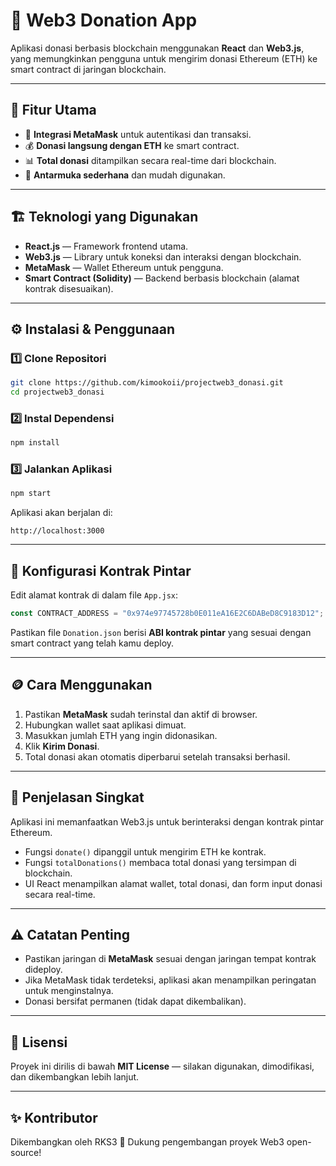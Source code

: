 # 💸 Web3 Donation App

Aplikasi donasi berbasis blockchain menggunakan **React** dan **Web3.js**, yang memungkinkan pengguna untuk mengirim donasi Ethereum (ETH) ke smart contract di jaringan blockchain.

---

## 🚀 Fitur Utama
- 🔗 **Integrasi MetaMask** untuk autentikasi dan transaksi.
- 💰 **Donasi langsung dengan ETH** ke smart contract.
- 📊 **Total donasi** ditampilkan secara real-time dari blockchain.
- 🧭 **Antarmuka sederhana** dan mudah digunakan.

---

## 🏗️ Teknologi yang Digunakan
- **React.js** — Framework frontend utama.
- **Web3.js** — Library untuk koneksi dan interaksi dengan blockchain.
- **MetaMask** — Wallet Ethereum untuk pengguna.
- **Smart Contract (Solidity)** — Backend berbasis blockchain (alamat kontrak disesuaikan).

---

## ⚙️ Instalasi & Penggunaan

### 1️⃣ Clone Repositori
```bash
git clone https://github.com/kimookoii/projectweb3_donasi.git
cd projectweb3_donasi
````

### 2️⃣ Instal Dependensi

```bash
npm install
```

### 3️⃣ Jalankan Aplikasi

```bash
npm start
```

Aplikasi akan berjalan di:

```
http://localhost:3000
```

---

## 🔧 Konfigurasi Kontrak Pintar

Edit alamat kontrak di dalam file `App.jsx`:

```javascript
const CONTRACT_ADDRESS = "0x974e97745728b0E011eA16E2C6DABeD8C9183D12";
```

Pastikan file `Donation.json` berisi **ABI kontrak pintar** yang sesuai dengan smart contract yang telah kamu deploy.

---

## 🪙 Cara Menggunakan

1. Pastikan **MetaMask** sudah terinstal dan aktif di browser.
2. Hubungkan wallet saat aplikasi dimuat.
3. Masukkan jumlah ETH yang ingin didonasikan.
4. Klik **Kirim Donasi**.
5. Total donasi akan otomatis diperbarui setelah transaksi berhasil.

---

## 🧠 Penjelasan Singkat

Aplikasi ini memanfaatkan Web3.js untuk berinteraksi dengan kontrak pintar Ethereum.

* Fungsi `donate()` dipanggil untuk mengirim ETH ke kontrak.
* Fungsi `totalDonations()` membaca total donasi yang tersimpan di blockchain.
* UI React menampilkan alamat wallet, total donasi, dan form input donasi secara real-time.

---

## ⚠️ Catatan Penting

* Pastikan jaringan di **MetaMask** sesuai dengan jaringan tempat kontrak dideploy.
* Jika MetaMask tidak terdeteksi, aplikasi akan menampilkan peringatan untuk menginstalnya.
* Donasi bersifat permanen (tidak dapat dikembalikan).

---

## 📄 Lisensi

Proyek ini dirilis di bawah **MIT License** — silakan digunakan, dimodifikasi, dan dikembangkan lebih lanjut.

---

## ✨ Kontributor

Dikembangkan oleh RKS3
💬 Dukung pengembangan proyek Web3 open-source!
